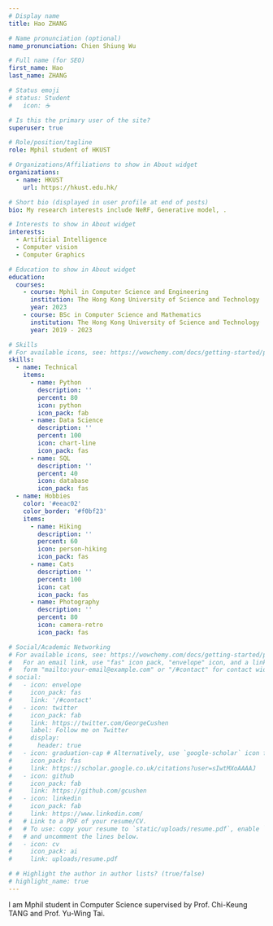 ```yaml
---
# Display name
title: Hao ZHANG

# Name pronunciation (optional)
name_pronunciation: Chien Shiung Wu

# Full name (for SEO)
first_name: Hao
last_name: ZHANG

# Status emoji
# status: Student
#   icon: ☕️

# Is this the primary user of the site?
superuser: true

# Role/position/tagline
role: Mphil student of HKUST

# Organizations/Affiliations to show in About widget
organizations:
  - name: HKUST
    url: https://hkust.edu.hk/

# Short bio (displayed in user profile at end of posts)
bio: My research interests include NeRF, Generative model, .

# Interests to show in About widget
interests:
  - Artificial Intelligence
  - Computer vision
  - Computer Graphics

# Education to show in About widget
education:
  courses:
    - course: Mphil in Computer Science and Engineering
      institution: The Hong Kong University of Science and Technology
      year: 2023
    - course: BSc in Computer Science and Mathematics
      institution: The Hong Kong University of Science and Technology
      year: 2019 - 2023

# Skills
# For available icons, see: https://wowchemy.com/docs/getting-started/page-builder/#icons
skills:
  - name: Technical
    items:
      - name: Python
        description: ''
        percent: 80
        icon: python
        icon_pack: fab
      - name: Data Science
        description: ''
        percent: 100
        icon: chart-line
        icon_pack: fas
      - name: SQL
        description: ''
        percent: 40
        icon: database
        icon_pack: fas
  - name: Hobbies
    color: '#eeac02'
    color_border: '#f0bf23'
    items:
      - name: Hiking
        description: ''
        percent: 60
        icon: person-hiking
        icon_pack: fas
      - name: Cats
        description: ''
        percent: 100
        icon: cat
        icon_pack: fas
      - name: Photography
        description: ''
        percent: 80
        icon: camera-retro
        icon_pack: fas

# Social/Academic Networking
# For available icons, see: https://wowchemy.com/docs/getting-started/page-builder/#icons
#   For an email link, use "fas" icon pack, "envelope" icon, and a link in the
#   form "mailto:your-email@example.com" or "/#contact" for contact widget.
# social:
#   - icon: envelope
#     icon_pack: fas
#     link: '/#contact'
#   - icon: twitter
#     icon_pack: fab
#     link: https://twitter.com/GeorgeCushen
#     label: Follow me on Twitter
#     display:
#       header: true
#   - icon: graduation-cap # Alternatively, use `google-scholar` icon from `ai` icon pack
#     icon_pack: fas
#     link: https://scholar.google.co.uk/citations?user=sIwtMXoAAAAJ
#   - icon: github
#     icon_pack: fab
#     link: https://github.com/gcushen
#   - icon: linkedin
#     icon_pack: fab
#     link: https://www.linkedin.com/
#   # Link to a PDF of your resume/CV.
#   # To use: copy your resume to `static/uploads/resume.pdf`, enable `ai` icons in `params.yaml`,
#   # and uncomment the lines below.
#   - icon: cv
#     icon_pack: ai
#     link: uploads/resume.pdf

# # Highlight the author in author lists? (true/false)
# highlight_name: true
---
```


I am Mphil student in Computer Science supervised by Prof. Chi-Keung TANG and Prof. Yu-Wing Tai.